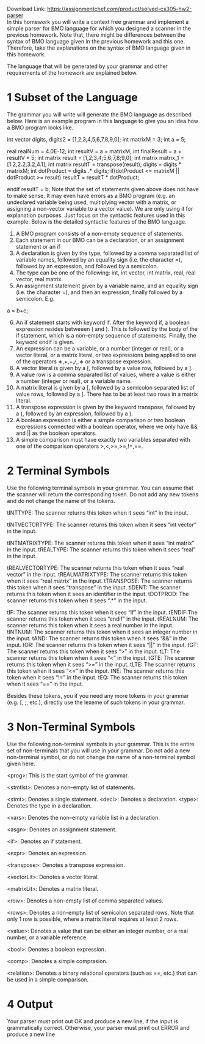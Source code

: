 Download Link: https://assignmentchef.com/product/solved-cs305-hw2-parser
<br>
In this homework you will write a context free grammar and implement a simple parser for BMO language for which you designed a scanner in the previous homework. Note that, there might be differences between the syntax of BMO language given in the previous homework and this one. Therefore, take the explanations on the syntax of BMO language given in this homework.

The language that will be generated by your grammar and other requirements of the homework are explained below.

<h1>1             Subset of the Language</h1>

The grammar you will write will generate the BMO language as described below. Here is an example program in this language to give you an idea how a BMO program looks like.

int vector digits, digits2 = [1,2,3,4,5,6,7,8,9,0]; int matrixM = 3; int a = 5;

real realNum = 4.0E-12; int resultV = a + matrixM; int finalResult = a + resultV * 5; int matrix result = [1,2;3,4;5,6;7,8;9,0]; int matrix matrix_1 = [1.2,2.2;3.2,4.1]; int matrix resultT = transpose(result); digits = digits * matrixM; int dotProduct = digits .* digits; if(dotProduct &lt;= matrixM || dotProduct &gt;= result) resultT = resultT * dotProduct;

endif resultT = b; Note that the set of statements given above does not have to make sense. It may even have errors as a BMO program (e.g. an undeclared variable being used, multiplying vector with a matrix, or assigning a non-vector variable to a vector value). We are only using it for explanation purposes. Just focus on the syntactic features used in this example. Below is the detailed syntactic features of the BMO language.

<ol>

 <li>A BMO program consists of a non-empty sequence of statements.</li>

 <li>Each statement in our BMO can be a declaration, or an assignment statement or an if</li>

 <li>A declaration is given by the type, followed by a comma separated list of variable names, followed by an equality sign (i.e. the character =), followed by an expression, and followed by a semicolon.</li>

 <li>The type can be one of the following: int, int vector, int matrix, real, real vector, real matrix.</li>

 <li>An assignment statement given by a variable name, and an equality sign (i.e. the character =), and then an expression, finally followed by a semicolon. E.g.</li>

</ol>

a = b+c;

<ol start="6">

 <li>An if statement starts with keyword if. After the keyword if, a boolean expression resides betweeen ( and ). This is followed by the body of the if statement, which is a non–empty sequence of statements. Finally, the keyword endif is given.</li>

 <li>An expression can be a variable, or a number (integer or real), or a vector literal, or a matrix literal, or two expressions being applied to one of the operators ∗,+,−,<em>/</em>,<em>.</em>∗ or a transpose expression.</li>

 <li>A vector literal is given by a [, followed by a value row, followed by a ].</li>

 <li>A value row is a comma separated list of values, where a value is either a number (integer or real), or a variable name.</li>

 <li>A matrix literal is given by a [, followed by a semicolon separated list of value rows, followed by a ]. There has to be at least two rows in a matrix literal.</li>

 <li>A transpose expression is given by the keyword transpose, followed by a (, followed by an expression, followed by a ).</li>

 <li>A boolean expression is either a simple comparison or two boolean expressions connected with a boolean operator, where we only have &amp;&amp; and || as the boolean operators.</li>

 <li>A simple comparison must have exactly two variables separated with one of the comparison operators &gt;,&lt;,&gt;=,&gt;=,!=,==.</li>

</ol>

<h1>2             Terminal Symbols</h1>

Use the following terminal symbols in your grammar. You can assume that the scanner will return the corresponding token. Do not add any new tokens and do not change the name of the tokens.

tINTTYPE: The scanner returns this token when it sees “int” in the input.

tINTVECTORTYPE: The scanner returns this token when it sees “int vector” in the input.

tINTMATRIXTYPE: The scanner returns this token when it sees “int matrix” in the input. tREALTYPE: The scanner returns this token when it sees “real” in the input.

tREALVECTORTYPE: The scanner returns this token when it sees “real vector” in the input. tREALMATRIXTYPE: The scanner returns this token when it sees “real matrix” in the input. tTRANSPOSE: The scanner returns this token when it sees “transpose” in the input. tIDENT: The scanner returns this token when it sees an identifier in the input. tDOTPROD: The scanner returns this token when it sees “.*” in the input.

tIF: The scanner returns this token when it sees “if” in the input. tENDIF:The scanner returns this token when it sees “endif” in the input. tREALNUM: The scanner returns this token when it sees a real number in the input. tINTNUM: The scanner returns this token when it sees an integer number in the input. tAND: The scanner returns this token when it sees “&amp;&amp;” in the input. tOR: The scanner returns this token when it sees “||” in the input. tGT: The scanner returns this token when it sees “&gt;” in the input. tLT: The scanner returns this token when it sees “&lt;” in the input. tGTE: The scanner returns this token when it sees “&gt;=” in the input. tLTE: The scanner returns this token when it sees “&lt;=” in the input. tNE: The scanner returns this token when it sees “!=” in the input. tEQ: The scanner returns this token when it sees “==” in the input.

Besides these tokens, you if you need any more tokens in your grammar (e.g. [, ;, etc.), directly use the lexeme of such tokens in your grammar.

<h1>3             Non-Terminal Symbols</h1>

Use the following non-terminal symbols in your grammar. This is the entire set of non-terminals that you will use in your grammar. Do not add a new non-terminal symbol, or do not change the name of a non-terminal symbol given here.

&lt;prog&gt;: This is the start symbol of the grammar.

&lt;stmtlst&gt;: Denotes a non–empty list of statements.

&lt;stmt&gt;: Denotes a single statement. &lt;decl&gt;: Denotes a declaration. &lt;type&gt;: Denotes the type in a declaration.

&lt;vars&gt;: Denotes the non–empty variable list in a declaration.

&lt;asgn&gt;: Denotes an assignment statement.

&lt;if&gt;: Denotes an if statement.

&lt;expr&gt;: Denotes an expression.

&lt;transpose&gt;: Denotes a transpose expression.

&lt;vectorLit&gt;: Denotes a vector literal.

&lt;matrixLit&gt;: Denotes a matrix literal.

&lt;row&gt;: Denotes a non–empty list of comma separated values.

&lt;rows&gt;: Denotes a non–empty list of semicolon separated rows. Note that only 1 row is possible, where a matrix literal requires at least 2 rows.

&lt;value&gt;: Denotes a value that can be either an integer number, or a real number, or a variable reference.

&lt;bool&gt;: Denotes a boolean expression.

&lt;comp&gt;: Denotes a simple comprasion.

&lt;relation&gt;: Denotes a binary relational operators (such as ==, etc.) that can be used in a simple comparison.

<h1>4             Output</h1>

Your parser must print out OK and produce a new line, if the input is grammatically correct. Otherwise, your parser must print out ERROR and produce a new line